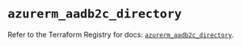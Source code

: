 # `azurerm_aadb2c_directory`

Refer to the Terraform Registry for docs: [`azurerm_aadb2c_directory`](https://registry.terraform.io/providers/hashicorp/azurerm/4.18.0/docs/resources/aadb2c_directory).
